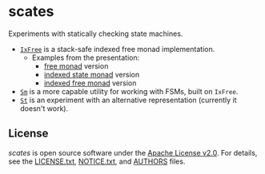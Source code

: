 <!--

   Copyright 2016-2018 Daniel Urban and contributors listed in AUTHORS

   Licensed under the Apache License, Version 2.0 (the "License");
   you may not use this file except in compliance with the License.
   You may obtain a copy of the License at

       http://www.apache.org/licenses/LICENSE-2.0

   Unless required by applicable law or agreed to in writing, software
   distributed under the License is distributed on an "AS IS" BASIS,
   WITHOUT WARRANTIES OR CONDITIONS OF ANY KIND, either express or implied.
   See the License for the specific language governing permissions and
   limitations under the License.

--->

# scates

Experiments with statically checking state machines.

- [`IxFree`](src/main/scala/com/example/IxFree.scala) is a stack-safe indexed free monad implementation.
  - Examples from the presentation:
    - [free monad](src/test/scala/com/example/presentation/FreeExample.scala) version
    - [indexed state monad](src/test/scala/com/example/presentation/IxStateExample.scala) version
    - [indexed free monad](src/test/scala/com/example/presentation/IxFreeExample.scala) version
- [`Sm`](src/main/scala/com/example/Sm.scala) is a more capable utility for working with FSMs, built on `IxFree`.
- [`St`](src/main/scala/com/example/St.scala) is an experiment with an alternative representation (currently it doesn't work).

## License

*scates* is open source software under the [Apache License v2.0](https://www.apache.org/licenses/LICENSE-2.0).
For details, see the [LICENSE.txt](LICENSE.txt), [NOTICE.txt](NOTICE.txt), and [AUTHORS](AUTHORS) files.
